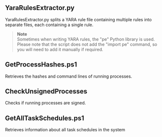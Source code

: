 ## YaraRulesExtractor.py
YaraRulesExtractor.py splits a YARA rule file containing multiple rules into separate files, each containing a single rule. 
> **Note**  
> Sometimes when writing YARA rules, the "pe" Python library is used. Please note that the script does not add the "import pe" command, so you will need to add it manually if required.

## GetProcessHashes.ps1
Retrieves the hashes and command lines of running processes.

## CheckUnsignedProcesses
Checks if running processes are signed.

## GetAllTaskSchedules.ps1
Retrieves information about all task schedules in the system
